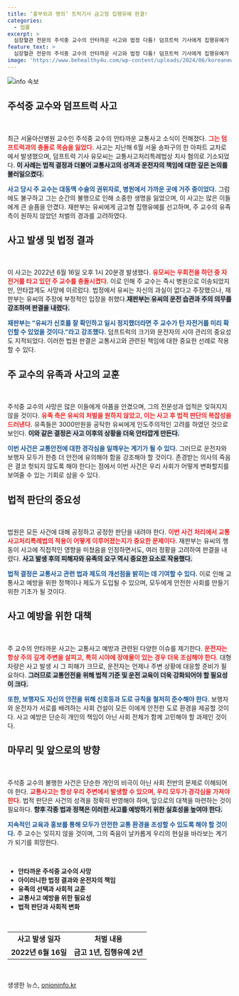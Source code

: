 ```yaml
---
title: ‘흉부외과 명의’ 트럭기사 금고형 집행유예 판결!
categories:
  - 법률
excerpt: >
  심장혈관 전문의 주석중 교수의 안타까운 사고와 법정 다툼! 덤프트럭 기사에게 집행유예가 선고된 가운데, 재판부의 결정 배경과 유족의 마음을 들어봅니다. 클릭하여 깊은 이야기를 확인하세요!
feature_text: >
  심장혈관 전문의 주석중 교수의 안타까운 사고와 법정 다툼! 덤프트럭 기사에게 집행유예가 선고된 가운데, 재판부의 결정 배경과 유족의 마음을 들어봅니다. 클릭하여 깊은 이야기를 확인하세요!
image: 'https://www.behealthy4u.com/wp-content/uploads/2024/06/koreanews.jpg'
---
```


<p><img src="https://www.behealthy4u.com/wp-content/uploads/2024/06/koreanews.jpg" alt="info 속보" /></p>

<h2 data-ke-size="size26">주석중 교수와 덤프트럭 사고</h2>

<p data-ke-size="size16">&nbsp;</p>

<p>최근 서울아산병원 교수인 주석중 교수의 안타까운 교통사고 소식이 전해졌다. <b><span style="color: #ee2323;">그는 덤프트럭과의 충돌로 목숨을 잃었다.</span></b> 사고는 지난해 6월 서울 송파구의 한 아파트 교차로에서 발생했으며, 덤프트럭 기사 유모씨는 교통사고처리특례법상 치사 혐의로 기소되었다. <b><span style="background-color: #21538527;">이 사례는 법적 결정과 더불어 교통사고의 성격과 운전자의 책임에 대한 깊은 논의를 불러일으켰다.</span></b> </p>

<p><b><span style="color: #1a5490;">사고 당시 주 교수는 대동맥 수술의 권위자로, 병원에서 가까운 곳에 거주 중이었다.</span></b> 그럼에도 불구하고 그는 순간의 불행으로 인해 소중한 생명을 잃었으며, 이 사고는 많은 이들에게 큰 슬픔을 안겼다. 재판부는 유씨에게 금고형 집행유예를 선고하며, 주 교수의 유족 측이 원하지 않았던 처벌의 경과를 고려하였다. </p>

<h2 data-ke-size="size26">사고 발생 및 법정 결과</h2>

<p data-ke-size="size16">&nbsp;</p>

<p>이 사고는 2022년 6월 16일 오후 1시 20분경 발생했다. <b><span style="color: #ee2323;">유모씨는 우회전을 하던 중 자전거를 타고 있던 주 교수를 충돌시켰다.</span></b> 이로 인해 주 교수는 즉시 병원으로 이송되었지만, 안타깝게도 사망에 이르렀다. 법정에서 유씨는 자신의 과실이 없다고 주장했으나, 재판부는 유씨의 주장에 부정적인 입장을 취했다.<b><span style="background-color: #21538527;">재판부는 유씨의 운전 습관과 주의 의무를 강조하며 판결을 내렸다.</span></b> </p>

<p><b><span style="color: #1a5490;">재판부는 “유씨가 신호를 잘 확인하고 일시 정지했더라면 주 교수가 탄 자전거를 미리 확인할 수 있었을 것이다.”라고 강조했다.</span></b> 덤프트럭의 크기와 운전자의 시야 관리의 중요성도 지적되었다. 이러한 법원 판결은 교통사고와 관련된 책임에 대한 중요한 선례로 작용할 수 있다.</p>

<h2 data-ke-size="size26">주 교수의 유족과 사고의 교훈</h2>

<p data-ke-size="size16">&nbsp;</p>

<p>주석중 교수의 사망은 많은 이들에게 아픔을 안겼으며, 그의 전문성과 업적은 잊혀지지 않을 것이다. <b><span style="color: #ee2323;">유족 측은 유씨의 처벌을 원하지 않았고, 이는 사고 후 법적 판단의 복잡성을 드러낸다.</span></b> 유족들은 3000만원을 공탁한 유씨에게 인도주의적인 고려를 하였던 것으로 보인다. <b><span style="background-color: #21538527;">이와 같은 결정은 사고 이후의 상황을 더욱 안타깝게 만든다.</span></b> </p>

<p><b><span style="color: #1a5490;">이번 사건은 교통안전에 대한 경각심을 일깨우는 계기가 될 수 있다.</span></b> 그러므로 운전자와 보행자 모두가 한층 더 안전에 유의해야 함을 강조해야 할 것이다. 존경받는 의사의 죽음은 결코 헛되지 않도록 해야 한다는 점에서 이번 사건은 우리 사회가 어떻게 변화할지를 보여줄 수 있는 기회로 삼을 수 있다.</p>

<h2 data-ke-size="size26">법적 판단의 중요성</h2>

<p data-ke-size="size16">&nbsp;</p>

<p>법원은 모든 사건에 대해 공정하고 공정한 판단을 내려야 한다. <b><span style="color: #ee2323;">이번 사건 처리에서 교통사고처리특례법의 적용이 어떻게 이루어졌는지가 중요한 문제이다.</span></b> 재판부는 유씨의 행동이 사고에 직접적인 영향을 미쳤음을 인정하면서도, 여러 정황을 고려하여 판결을 내렸다. <b><span style="background-color: #21538527;">사고 발생 후의 피해자와 유족의 요구 역시 중요한 요소로 작용했다.</span></b> </p>

<p><b><span style="color: #1a5490;">법적 결정은 교통사고 관련 법과 제도의 개선점을 밝히는 데 기여할 수 있다.</span></b> 이로 인해 교통사고 예방을 위한 정책이나 제도가 도입될 수 있으며, 모두에게 안전한 사회를 만들기 위한 기초가 될 것이다.</p>

<h2 data-ke-size="size26">사고 예방을 위한 대책</h2>

<p data-ke-size="size16">&nbsp;</p>

<p>주 교수의 안타까운 사고는 교통사고 예방과 관련된 다양한 이슈를 제기한다. <b><span style="color: #ee2323;">운전자는 항상 주의 깊게 주변을 살피고, 특히 시야에 장애물이 있는 경우 더욱 조심해야 한다.</span></b> 대형차량은 사고 발생 시 그 피해가 크므로, 운전자는 언제나 주변 상황에 대응할 준비가 필요하다. <b><span style="background-color: #21538527;">그러므로 교통안전을 위해 법적 기준 및 운전 교육이 더욱 강화되어야 할 필요성이 크다.</span></b></p>

<p><b><span style="color: #1a5490;">또한, 보행자도 자신의 안전을 위해 신호등과 도로 규칙을 철저히 준수해야 한다.</span></b> 보행자와 운전자가 서로를 배려하는 사회 건설이 모든 이에게 안전한 도로 환경을 제공할 것이다. 사고 예방은 단순히 개인의 책임이 아닌 사회 전체가 함께 고민해야 할 과제인 것이다.</p>

<h2 data-ke-size="size26">마무리 및 앞으로의 방향</h2>

<p data-ke-size="size16">&nbsp;</p>

<p>주석중 교수의 불행한 사건은 단순한 개인의 비극이 아닌 사회 전반의 문제로 이해되어야 한다. <b><span style="color: #ee2323;">교통사고는 항상 우리 주변에서 발생할 수 있으며, 우리 모두가 경각심을 가져야 한다.</span></b> 법적 판단은 사건의 성격을 정확히 반영해야 하며, 앞으로의 대책을 마련하는 것이 필요하다. <b><span style="background-color: #21538527;">향후 각종 법과 정책은 이러한 사고를 예방하기 위한 실효성을 높여야 한다.</span></b> </p>

<p><b><span style="color: #1a5490;">지속적인 교육과 홍보를 통해 모두가 안전한 교통 환경을 조성할 수 있도록 해야 할 것이다.</span></b> 주 교수는 잊히지 않을 것이며, 그의 죽음이 날카롭게 우리의 현실을 바라보는 계기가 되기를 희망한다. </p>

<p data-ke-size="size16">&nbsp;</p>

<ul>
    <li><b>안타까운 주석중 교수의 사망</b></li>
    <li><b>아이러니한 법정 결과와 운전자의 책임</b></li>
    <li><b>유족의 선택과 사회적 교훈</b></li>
    <li><b>교통사고 예방을 위한 필요성</b></li>
    <li><b>법적 판단과 사회적 변화</b></li>
</ul>

<p data-ke-size="size16">&nbsp;</p>

<table>
    <tr>
        <td style="text-align: center; height: 17px;"><b>사고 발생 일자</b></td>
        <td style="text-align: center; height: 17px;"><b>처벌 내용</b></td>
    </tr>
    <tr>
        <td style="text-align: center; height: 17px;"><b>2022년 6월 16일</b></td>
        <td style="text-align: center; height: 17px;"><b>금고 1년, 집행유예 2년</b></td>
    </tr>
</table>

<p data-ke-size="size16">&nbsp;</p>
생생한 뉴스, <a href="https://onioninfo.kr" rel="dofollow">onioninfo.kr</a>


